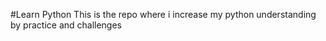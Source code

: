 #Learn Python
This is the repo where i increase my python understanding by practice and challenges

